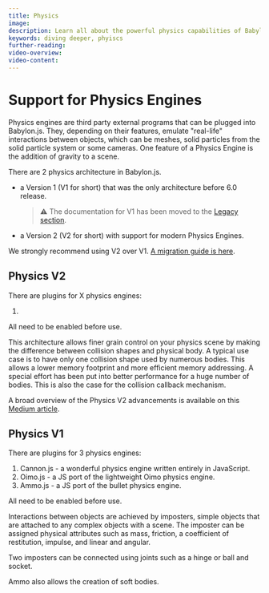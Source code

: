 ```yaml
---
title: Physics
image:
description: Learn all about the powerful physics capabilities of Babylon.js.
keywords: diving deeper, phyiscs
further-reading:
video-overview:
video-content:
---
```


# Support for Physics Engines

Physics engines are third party external programs that can be plugged into Babylon.js. They, depending on their features, emulate "real-life" interactions between objects, which can be meshes, solid particles from the solid particle system or some cameras. One feature of a Physics Engine is the addition of gravity to a scene.

There are 2 physics architecture in Babylon.js.

- a Version 1 (V1 for short) that was the only architecture before 6.0 release.

  > ⚠️ The documentation for V1 has been moved to the [Legacy section](/legacy/physics).

- a Version 2 (V2 for short) with support for modern Physics Engines.

We strongly recommend using V2 over V1. [A migration guide is here](/features/featuresDeepDive/physics/v2/migrateFromV1.md).

## Physics V2

There are plugins for X physics engines:

1.

All need to be enabled before use.

This architecture allows finer grain control on your physics scene by making the difference between collision shapes and physical body.
A typical use case is to have only one collision shape used by numerous bodies.
This allows a lower memory footprint and more efficient memory addressing.
A special effort has been put into better performance for a huge number of bodies. This is also the case for the collision callback mechanism.

A broad overview of the Physics V2 advancements is available on this [Medium article](https://medium.com/@babylonjs/physics-v2-overview-ed36039ce1e7).

## Physics V1

There are plugins for 3 physics engines:

1. Cannon.js - a wonderful physics engine written entirely in JavaScript.
2. Oimo.js - a JS port of the lightweight Oimo physics engine.
3. Ammo.js - a JS port of the bullet physics engine.

All need to be enabled before use.

Interactions between objects are achieved by imposters, simple objects that are attached to any complex objects with a scene. The imposter can be assigned physical attributes such as mass, friction, a coefficient of restitution, impulse, and linear and angular.

Two imposters can be connected using joints such as a hinge or ball and socket.

Ammo also allows the creation of soft bodies.
